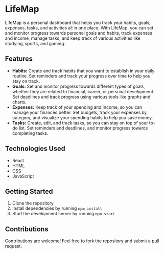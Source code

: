 # LifeMap

LifeMap is a personal dashboard that helps you track your habits, goals, expenses, tasks, and activities all in one place. With LifeMap, you can set and monitor progress towards personal goals and habits, track expenses and income, manage tasks, and keep track of various activities like studying, sports, and gaming.

## Features

- **Habits:** Create and track habits that you want to establish in your daily routine. Set reminders and track your progress over time to help you stay on track.
- **Goals:** Set and monitor progress towards different types of goals, whether they are related to financial, career, or personal development. Set deadlines and track progress using various tools like graphs and charts.
- **Expenses:** Keep track of your spending and income, so you can manage your finances better. Set budgets, track your expenses by category, and visualize your spending habits to help you save money.
- **Tasks:** Create, edit, and track tasks, so you can stay on top of your to-do list. Set reminders and deadlines, and monitor progress towards completing tasks.

## Technologies Used

- React
- HTML
- CSS
- JavaScript

## Getting Started

1. Clone the repository
2. Install dependencies by running `npm install`
3. Start the development server by running `npm start`

## Contributions

Contributions are welcome! Feel free to fork the repository and submit a pull request.